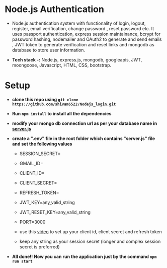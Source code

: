 # Node.js Authentication
* Node.js authentication system with functionality of login, logout, register, email verification, change password , reset password etc. It uses passport authentication, express session maintainance, bcrypt for password hashing, nodemailer and OAuth2 to generate and send emails , JWT token to generate verification and reset links and mongodb as database to store user information.

* **Tech stack -:** Node.js, express.js, mongodb, googleapis, JWT, moongoose, Javascript, HTML, CSS, bootstrap.  

# Setup 
* **clone this repo using `git clone https://github.com/shivam6522/Nodejs_login.git`**

* **Run `npm install` to install all the dependencies**

* **modify your mongo db connection url as per your database name in [server.js](server.js)**

* **create a ".env" file in the root folder which contains "server.js" file and set the following values**
    * SESSION_SECRET=
    * GMAIL_ID=
    * CLIENT_ID=
    * CLIENT_SECRET=
    * REFRESH_TOKEN=
    * JWT_KEY=any_valid_string
    * JWT_RESET_KEY=any_valid_string
    * PORT=3000

    * use this [video](https://www.youtube.com/watch?v=-rcRf7yswfM) to set up your client id, client secret and refresh token 
    * keep any string as your session secret (longer and complex session secret is preferred)

* **All done!! Now you can run the application just by the command `npm run start`**
